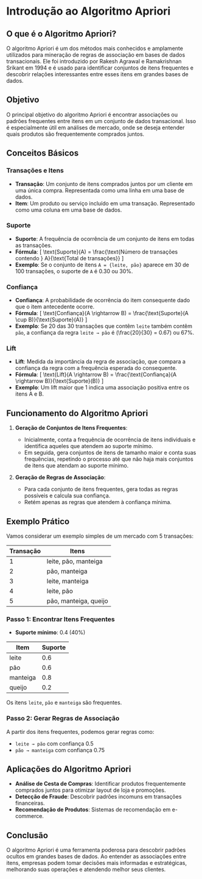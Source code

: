 # Introdução ao Algoritmo Apriori

## O que é o Algoritmo Apriori?

O algoritmo Apriori é um dos métodos mais conhecidos e amplamente utilizados para mineração de regras de associação em bases de dados transacionais. Ele foi introduzido por Rakesh Agrawal e Ramakrishnan Srikant em 1994 e é usado para identificar conjuntos de itens frequentes e descobrir relações interessantes entre esses itens em grandes bases de dados.

## Objetivo

O principal objetivo do algoritmo Apriori é encontrar associações ou padrões frequentes entre itens em um conjunto de dados transacional. Isso é especialmente útil em análises de mercado, onde se deseja entender quais produtos são frequentemente comprados juntos.

## Conceitos Básicos

### Transações e Itens

- **Transação**: Um conjunto de itens comprados juntos por um cliente em uma única compra. Representada como uma linha em uma base de dados.
- **Item**: Um produto ou serviço incluído em uma transação. Representado como uma coluna em uma base de dados.

### Suporte

- **Suporte**: A frequência de ocorrência de um conjunto de itens em todas as transações.
- **Fórmula**:
  \[
  \text{Suporte}(A) = \frac{\text{Número de transações contendo } A}{\text{Total de transações}}
  \]
- **Exemplo**: Se o conjunto de itens `A = {leite, pão}` aparece em 30 de 100 transações, o suporte de `A` é 0.30 ou 30%.

### Confiança

- **Confiança**: A probabilidade de ocorrência do item consequente dado que o item antecedente ocorre.
- **Fórmula**:
  \[
  \text{Confiança}(A \rightarrow B) = \frac{\text{Suporte}(A \cup B)}{\text{Suporte}(A)}
  \]
- **Exemplo**: Se 20 das 30 transações que contêm `leite` também contêm `pão`, a confiança da regra `leite → pão` é \(\frac{20}{30} = 0.67\) ou 67%.

### Lift

- **Lift**: Medida da importância da regra de associação, que compara a confiança da regra com a frequência esperada do consequente.
- **Fórmula**:
  \[
  \text{Lift}(A \rightarrow B) = \frac{\text{Confiança}(A \rightarrow B)}{\text{Suporte}(B)}
  \]
- **Exemplo**: Um lift maior que 1 indica uma associação positiva entre os itens A e B.

## Funcionamento do Algoritmo Apriori

1. **Geração de Conjuntos de Itens Frequentes**:

   - Inicialmente, conta a frequência de ocorrência de itens individuais e identifica aqueles que atendem ao suporte mínimo.
   - Em seguida, gera conjuntos de itens de tamanho maior e conta suas frequências, repetindo o processo até que não haja mais conjuntos de itens que atendam ao suporte mínimo.

2. **Geração de Regras de Associação**:
   - Para cada conjunto de itens frequentes, gera todas as regras possíveis e calcula sua confiança.
   - Retém apenas as regras que atendem à confiança mínima.

## Exemplo Prático

Vamos considerar um exemplo simples de um mercado com 5 transações:

| Transação | Itens                 |
| --------- | --------------------- |
| 1         | leite, pão, manteiga  |
| 2         | pão, manteiga         |
| 3         | leite, manteiga       |
| 4         | leite, pão            |
| 5         | pão, manteiga, queijo |

### Passo 1: Encontrar Itens Frequentes

- **Suporte mínimo**: 0.4 (40%)

| Item     | Suporte |
| -------- | ------- |
| leite    | 0.6     |
| pão      | 0.6     |
| manteiga | 0.8     |
| queijo   | 0.2     |

Os itens `leite`, `pão` e `manteiga` são frequentes.

### Passo 2: Gerar Regras de Associação

A partir dos itens frequentes, podemos gerar regras como:

- `leite → pão` com confiança 0.5
- `pão → manteiga` com confiança 0.75

## Aplicações do Algoritmo Apriori

- **Análise de Cesta de Compras**: Identificar produtos frequentemente comprados juntos para otimizar layout de loja e promoções.
- **Detecção de Fraude**: Descobrir padrões incomuns em transações financeiras.
- **Recomendação de Produtos**: Sistemas de recomendação em e-commerce.

## Conclusão

O algoritmo Apriori é uma ferramenta poderosa para descobrir padrões ocultos em grandes bases de dados. Ao entender as associações entre itens, empresas podem tomar decisões mais informadas e estratégicas, melhorando suas operações e atendendo melhor seus clientes.
